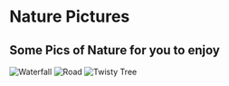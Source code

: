 # Nature Pictures

## Some Pics of Nature for you to enjoy
![Waterfall](https://cdn.pixabay.com/photo/2018/10/02/16/12/nature-3719233_1280.jpg)
![Road](https://upload.wikimedia.org/wikipedia/commons/thumb/9/92/Nature_rich_with_greenery.png/1600px-Nature_rich_with_greenery.png)
![Twisty Tree](https://upload.wikimedia.org/wikipedia/commons/thumb/a/ac/Living_with_nature.jpg/1600px-Living_with_nature.jpg)
